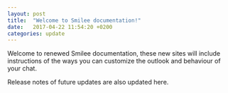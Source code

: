 ```yaml
---
layout: post
title:  "Welcome to Smilee documentation!"
date:   2017-04-22 11:54:20 +0200
categories: update
---
```

Welcome to renewed Smilee documentation, these new sites will include instructions of the ways you can customize the outlook and behaviour of your chat.

Release notes of future updates are also updated here.

